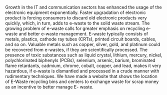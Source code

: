 Growth in the IT and communication sectors has enhanced the usage of the electronic equipment exponentially. Faster upgradation of electronic product is forcing consumers to discard old electronic products very quickly, which, in turn, adds to e-waste to the solid waste stream. The growing problem of e-waste calls for greater emphasis on recycling e-waste and better e-waste management. E-waste typically consists of metals, plastics, cathode ray tubes (CRTs), printed circuit boards, cables, and so on. Valuable metals such as copper, silver, gold, and platinum could be recovered from e-wastes, if they are scientifically processed. The presence of toxic substances such as liquid crystal, lithium, mercury, nickel, polychlorinated biphenyls (PCBs), selenium, arsenic, barium, brominated flame retardants, cadmium, chrome, cobalt, copper, and lead, makes it very hazardous, if e-waste is dismantled and processed in a crude manner with rudimentary techniques.
We have made a website that shows the location of E-Waste recycling bins and centers to exchange waste for scrap money as an incentive to better manage E- waste.
